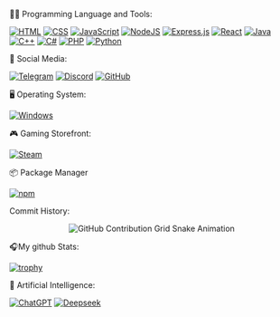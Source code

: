 🧑‍💻 Programming Language and Tools:

[![HTML](https://img.shields.io/badge/HTML-%23E34F26.svg?logo=html5&logoColor=white)](#)
[![CSS](https://img.shields.io/badge/CSS-1572B6?logo=css3&logoColor=fff)](#)
[![JavaScript](https://img.shields.io/badge/JavaScript-F7DF1E?logo=javascript&logoColor=000)](#)
[![NodeJS](https://img.shields.io/badge/Node.js-6DA55F?logo=node.js&logoColor=white)](#)
[![Express.js](https://img.shields.io/badge/Express.js-%23404d59.svg?logo=express&logoColor=%2361DAFB)](#)
[![React](https://img.shields.io/badge/React-%2320232a.svg?logo=react&logoColor=%2361DAFB)](#)
[![Java](https://img.shields.io/badge/Java-%23ED8B00.svg?logo=openjdk&logoColor=white)](#)
[![C++](https://img.shields.io/badge/C++-%2300599C.svg?logo=c%2B%2B&logoColor=white)](#)
[![C#](https://custom-icon-badges.demolab.com/badge/C%23-%23239120.svg?logo=cshrp&logoColor=white)](#)
[![PHP](https://img.shields.io/badge/php-%23777BB4.svg?&logo=php&logoColor=white)](#)
[![Python](https://img.shields.io/badge/Python-3776AB?logo=python&logoColor=fff)](#)


📱 Social Media:

[![Telegram](https://img.shields.io/badge/Telegram-2CA5E0?logo=telegram&logoColor=white)](#)
[![Discord](https://img.shields.io/badge/Discord-%235865F2.svg?&logo=discord&logoColor=white)](#)
[![GitHub](https://img.shields.io/badge/GitHub-%23121011.svg?logo=github&logoColor=white)](#)


🖥️ Operating System:

[![Windows](https://custom-icon-badges.demolab.com/badge/Windows-0078D6?logo=windows11&logoColor=white)](#)


🎮 Gaming Storefront:

[![Steam](https://img.shields.io/badge/Steam-%23000000.svg?logo=steam&logoColor=white)](#)


📦 Package Manager

[![npm](https://img.shields.io/badge/npm-CB3837?logo=npm&logoColor=fff)](#)



Commit History:
<div align="center">
    <img src="https://raw.githubusercontent.com/diperor2/diperor2/output/github-contribution-grid-snake.svg" alt="GitHub Contribution Grid Snake Animation"/>
</div>


🎧My github Stats:

[![trophy](https://github-profile-trophy.vercel.app/?username=ryo-ma)](https://github.com/ryo-ma/github-profile-trophy)


🤖 Artificial Intelligence:

[![ChatGPT](https://img.shields.io/badge/ChatGPT-74aa9c?logo=openai&logoColor=white)](#)
[![Deepseek](https://custom-icon-badges.demolab.com/badge/Deepseek-4D6BFF?logo=deepseek&logoColor=fff)](#)
